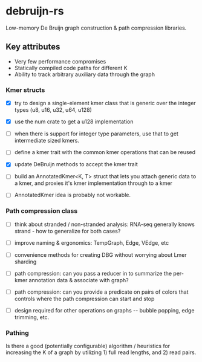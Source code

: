 # debruijn-rs
Low-memory De Bruijn graph construction & path compression libraries.

## Key attributes
* Very few performance compromises
* Statically compiled code paths for different K
* Ability to track arbitrary auxiliary data through the graph


### Kmer structs
- [x] try to design a single-element kmer class that is generic over the integer types (u8, u16, u32, u64, u128)
- [x] use the num crate to get a u128 implementation
- [ ] when there is support for integer type parameters, use that to get intermediate sized kmers.

- [ ] define a kmer trait with the common kmer operations that can be reused
- [x] update DeBruijn methods to accept the kmer trait
- [ ] build an AnnotatedKmer<K, T> struct that lets you attach generic data to a kmer, and proxies it's kmer implementation through to a kmer
- [ ] AnnotatedKmer idea is probably not workable.


### Path compression class
- [ ] think about stranded / non-stranded analysis: RNA-seq generally knows strand - how to generalize for both cases?
- [ ] improve naming & ergonomics: TempGraph, Edge, VEdge, etc
- [ ] convenience methods for creating DBG without worrying about Lmer sharding
- [ ] path compression: can you pass a reducer in to summarize the per-kmer annotation data & associate with graph?
- [ ] path compression: can you provide a predicate on pairs of colors that controls where the path compression can start and stop
- [ ] design required for other operations on graphs -- bubble popping, edge trimming, etc.


### Pathing
Is there a good (potentially configurable) algorithm / heuristics for increasing the K of a graph by utilizing 1) full read lengths, and 2) read pairs.
